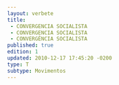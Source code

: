```yaml
---
layout: verbete
title:
 - CONVERGENCIA SOCIALISTA
 - CONVERGENCIA SOCIALISTA
 - CONVERGÊNCIA SOCIALISTA
published: true
edition: 1  
updated: 2010-12-17 17:45:20 -0200
type: T
subtype: Movimentos
---
```


